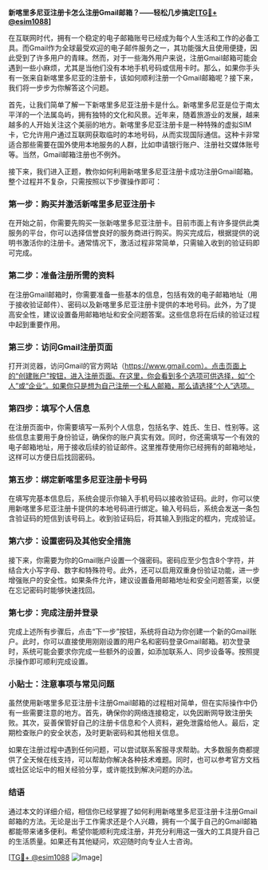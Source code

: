 **新喀里多尼亚注册卡怎么注册Gmail邮箱？——轻松几步搞定[[TG💪+ @esim1088](https://t.me/s/esim1088)]**

在互联网时代，拥有一个稳定的电子邮箱账号已经成为每个人生活和工作的必备工具。而Gmail作为全球最受欢迎的电子邮件服务之一，其功能强大且使用便捷，因此受到了许多用户的青睐。然而，对于一些海外用户来说，注册Gmail邮箱可能会遇到一些小麻烦，尤其是当他们没有本地手机号码或信用卡时。那么，如果你手头有一张来自新喀里多尼亚的注册卡，该如何顺利注册一个Gmail邮箱呢？接下来，我们将一步步为你解答这个问题。

首先，让我们简单了解一下新喀里多尼亚注册卡是什么。新喀里多尼亚是位于南太平洋的一个法属岛屿，拥有独特的文化和风景。近年来，随着旅游业的发展，越来越多的人开始关注这个美丽的地方。新喀里多尼亚注册卡是一种特殊的虚拟SIM卡，它允许用户通过互联网获取临时的本地号码，从而实现国际通信。这种卡非常适合那些需要在国外使用本地服务的人群，比如申请银行账户、注册社交媒体账号等。当然，Gmail邮箱注册也不例外。

接下来，我们进入正题，教你如何利用新喀里多尼亚注册卡成功注册Gmail邮箱。整个过程并不复杂，只需按照以下步骤操作即可：

### 第一步：购买并激活新喀里多尼亚注册卡

在开始之前，你需要先购买一张新喀里多尼亚注册卡。目前市面上有许多提供此类服务的平台，你可以选择信誉良好的服务商进行购买。购买完成后，根据提供的说明书激活你的注册卡。通常情况下，激活过程非常简单，只需输入收到的验证码即可完成。

### 第二步：准备注册所需的资料

在注册Gmail邮箱时，你需要准备一些基本的信息，包括有效的电子邮箱地址（用于接收验证邮件）、密码以及新喀里多尼亚注册卡提供的本地号码。此外，为了提高安全性，建议设置备用邮箱地址和安全问题答案。这些信息将在后续的验证过程中起到重要作用。

### 第三步：访问Gmail注册页面

打开浏览器，访问Gmail的官方网站（https://www.gmail.com）。点击页面上的“创建账户”按钮，进入注册页面。在这里，你会看到多个选项可供选择，如“个人”或“企业”。如果你只是想为自己注册一个私人邮箱，那么请选择“个人”选项。

### 第四步：填写个人信息

在注册页面中，你需要填写一系列个人信息，包括名字、姓氏、生日、性别等。这些信息主要用于身份验证，确保你的账户真实有效。同时，你还需填写一个有效的电子邮箱地址，用于接收后续的验证邮件。这里推荐使用你已经拥有的邮箱地址，这样可以方便日后找回密码。

### 第五步：绑定新喀里多尼亚注册卡号码

在填写完基本信息后，系统会提示你输入手机号码以接收验证码。此时，你可以使用新喀里多尼亚注册卡提供的本地号码进行绑定。输入号码后，系统会发送一条包含验证码的短信到该号码上。收到验证码后，将其输入到指定的框内，完成验证。

### 第六步：设置密码及其他安全措施

接下来，你需要为你的Gmail账户设置一个强密码。密码应至少包含8个字符，并结合大小写字母、数字和特殊符号。此外，还可以启用双重身份验证功能，进一步增强账户的安全性。如果条件允许，建议设置备用邮箱地址和安全问题答案，以便在忘记密码时能够快速找回。

### 第七步：完成注册并登录

完成上述所有步骤后，点击“下一步”按钮，系统将自动为你创建一个新的Gmail账户。此时，你可以直接使用刚刚设置的用户名和密码登录Gmail邮箱。初次登录时，系统可能会要求你完成一些额外的设置，如添加联系人、同步设备等。按照提示操作即可顺利完成设置。

### 小贴士：注意事项与常见问题

虽然使用新喀里多尼亚注册卡注册Gmail邮箱的过程相对简单，但在实际操作中仍有一些需要注意的地方。首先，确保你的网络连接稳定，以免因断网导致注册失败。其次，妥善保管好自己的注册卡信息和个人资料，避免泄露给他人。最后，定期检查账户的安全状态，及时更新密码和其他相关信息。

如果在注册过程中遇到任何问题，可以尝试联系客服寻求帮助。大多数服务商都提供了全天候在线支持，可以帮助你解决各种技术难题。同时，也可以参考官方文档或社区论坛中的相关经验分享，或许能找到解决问题的办法。

### 结语

通过本文的详细介绍，相信你已经掌握了如何利用新喀里多尼亚注册卡注册Gmail邮箱的方法。无论是出于工作需求还是个人兴趣，拥有一个属于自己的Gmail邮箱都能带来诸多便利。希望你能顺利完成注册，并充分利用这一强大的工具提升自己的生活质量。如果还有其他疑问，欢迎随时向专业人士咨询。

[[TG💪+ @esim1088](https://t.me/s/esim1088) ![Image](https://i.postimg.cc/4NQfJmqS/Snipaste-2025-05-13-00-14-12.png)]